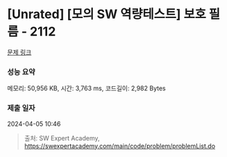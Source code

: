 # [Unrated] [모의 SW 역량테스트] 보호 필름 - 2112 

[문제 링크](https://swexpertacademy.com/main/code/problem/problemDetail.do?contestProbId=AV5V1SYKAaUDFAWu) 

### 성능 요약

메모리: 50,956 KB, 시간: 3,763 ms, 코드길이: 2,982 Bytes

### 제출 일자

2024-04-05 10:46



> 출처: SW Expert Academy, https://swexpertacademy.com/main/code/problem/problemList.do